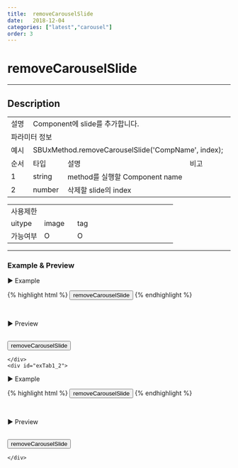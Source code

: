 ```yaml
---
title:  removeCarouselSlide
date:   2018-12-04
categories: ["latest","carousel"]
order: 3
---
```


removeCarouselSlide
===

---

## Description

<table style="width:100%">
    <colgroup>
        <col width="10%"/>
        <col width="15%"/>
        <col width="55%"/>
        <col width="20%"/>
    </colgroup>
    <tr>
        <td class="tdTitle tdBg">설명</td>
        <td colspan="3">Component에 slide를 추가합니다.</td>
    </tr>
    <tr>
        <td class="tdTitle tdCenter tdBg" colspan="4">파라미터 정보</td>
    </tr>
    <tr>
        <td class="tdTitle tdCenter tdBg">예시</td>
        <td colspan="3">SBUxMethod.removeCarouselSlide('CompName', index);</td>
    </tr>
    <tr>
        <td class="tdTitle tdCenter tdBg">순서</td>
        <td class="tdTitle tdCenter tdBg">타입</td>
        <td class="tdTitle tdCenter tdBg">설명</td>
        <td class="tdTitle tdCenter tdBg">비고</td>
    </tr>
    <tr>
        <td class="tdCenter">1</td>
        <td class="tdCenter">string</td>
        <td>method를 실행할 Component name</td>
        <td></td>
    </tr>
    <tr>
        <td class="tdCenter">2</td>
        <td class="tdCenter">number</td>
        <td>삭제할 slide의 index</td>
        <td></td>
    </tr>
</table>
<table style="width:100%">
    <colgroup>
        <col width="20%"/>
        <col width="20%"/>
        <col width="20%"/>
        <col width="20%"/>
        <col width="20%"/>
    </colgroup>
    <tr>
        <td class="tdTitle tdBg tdCenter" colspan="5">사용제한</td>
    </tr>
   <tr>
        <td class="tdTitle tdBg">uitype</td>
        <td class="tdCenter">image</td>
        <td class="tdCenter">tag</td>
        <td></td>
        <td></td>
    </tr>
    <tr>
        <td class="tdTitle tdBg">가능여부</td>
        <td class="tdBlue tdCenter">O</td>
        <td class="tdBlue tdCenter">O</td>
        <td></td>
        <td></td>
    </tr>
</table>

---
### Example & Preview

<sbux-tabs id="exTab1" name="exTab1" uitype="normal" title-target-id-array="exTab1_1^exTab1_2" title-text-array="image^tag">
</sbux-tabs>
<div class="tab-content">
    <div id="exTab1_1">

▶ Example

{% highlight html %}
<input type="button" value="removeCarouselSlide" onclick="SBUxMethod.removeCarouselSlide('sbTagNm1', '0');">
<sbux-carousel id="sbIdx1" name="sbTagNm1" uitype="image">
   <content-item image-src="./../img/image1.jpg"></content-item>
   <content-item image-src="./../img/image2.jpg"></content-item>
   <content-item image-src="./../img/image3.jpg"></content-item>
</sbux-carousel>
{% endhighlight %}

<br>

▶ Preview

<br>
<input type="button" value="removeCarouselSlide" onclick="SBUxMethod.removeCarouselSlide('sbTagNm1', '0');">
<sbux-carousel id="sbIdx1" name="sbTagNm1" uitype="image">
   <content-item image-src="./../img/image1.jpg"></content-item>
   <content-item image-src="./../img/image2.jpg"></content-item>
   <content-item image-src="./../img/image3.jpg"></content-item>
</sbux-carousel>

    </div>
    <div id="exTab1_2">

▶ Example

{% highlight html %}
<input type="button" value="removeCarouselSlide" onclick="SBUxMethod.removeCarouselSlide('sbTagNm2', '0');">
<sbux-carousel id="sbIdx2" name="sbTagNm2" uitype="tag">
    <content-item><sbux-input id="couinput" name="couinput" uitype="text"></sbux-input></content-item>
    <content-item><sbux-datepicker id="coupicker" name="coupicker" uitype="inline"></sbux-datepicker></content-item>
    <content-item><sbux-button id="coubutton" name="coubutton" uitype="normal" text="버튼"></sbux-button></content-item>
</sbux-carousel>
{% endhighlight %}

<br>

▶ Preview

<br>
<input type="button" value="removeCarouselSlide" onclick="SBUxMethod.removeCarouselSlide('sbTagNm2', '0');">
<sbux-carousel id="sbIdx2" name="sbTagNm2" uitype="tag">
    <content-item><sbux-input id="couinput" name="couinput" uitype="text"></sbux-input></content-item>
    <content-item><sbux-datepicker id="coupicker" name="coupicker" uitype="inline"></sbux-datepicker></content-item>
    <content-item><sbux-button id="coubutton" name="coubutton" uitype="normal" text="버튼"></sbux-button></content-item>
</sbux-carousel>

    </div>
</div>